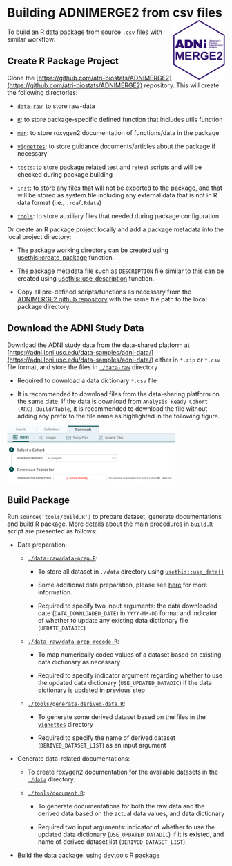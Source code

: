 # Building ADNIMERGE2 from csv files <a href="https://adni.loni.usc.edu/"><img src="../man/figures/logo.png" align="right" height="138" /></a>

To build an R data package from source `.csv` files with similar workflow: 

## Create R Package Project 

Clone the [https://github.com/atri-biostats/ADNIMERGE2](https://github.com/atri-biostats/ADNIMERGE2) repository. This will create the following directories:
   
   + [`data-raw`](https://github.com/atri-biostats/ADNIMERGE2/tree/main/data-raw): to store raw-data
   
   + [`R`](https://github.com/atri-biostats/ADNIMERGE2/tree/main/R): to store package-specific defined function that includes utils function
   
   + [`man`](https://github.com/atri-biostats/ADNIMERGE2/tree/main/R): to store roxygen2 documentation of functions/data in the package
   
   + [`vignettes`](https://github.com/atri-biostats/ADNIMERGE2/tree/main/vignettes): to store guidance documents/articles about the package if necessary
   
   + [`tests`](https://github.com/atri-biostats/ADNIMERGE2/tree/main/tests): to store package related test and retest scripts and will be checked during package building
   
   + [`inst`](https://github.com/atri-biostats/ADNIMERGE2/tree/main/inst): to store any files that will not be exported to the package, and that will be stored as system file including any external data that is not in R data format (i.e., `.rda`/`.Rdata`) 
   
   + [`tools`](https://github.com/atri-biostats/ADNIMERGE2/tree/main/tools): to store auxiliary files that needed during package configuration
   
Or create an R package project locally and add a package metadata into the local project directory: 
 
  * The package working directory can be created using [usethis::create_package](https://usethis.r-lib.org/reference/create_package.html) function. 
  
  * The package metadata file such as `DESCRIPTION` file similar to [this](https://github.com/atri-biostats/ADNIMERGE2/blob/main/DESCRIPTION) can be created using [usethis::use_description](https://usethis.r-lib.org/reference/use_description.html) function.
  
  * Copy all pre-defined scripts/functions as necessary from the [ADNIMERGE2 github repository](https://github.com/atri-biostats/ADNIMERGE2) with the same file path to the local package directory.

## Download the ADNI Study Data

Download the ADNI study data from the data-shared platform at [https://adni.loni.usc.edu/data-samples/adni-data/](https://adni.loni.usc.edu/data-samples/adni-data/) either in `*.zip` or `*.csv` file format, and store the files in [`./data-raw`](https://github.com/atri-biostats/ADNIMERGE2/tree/main/data-raw) directory
   
   + Required to download a data dictionary `*.csv` file
   
   + It is recommended to download files from the data-sharing platform on the same date. If the data is download from `Analysis Ready Cohort (ARC) Build/Table`, it is recommended to download the file without adding any prefix to the file name as highlighted in the following figure.
   
 <img src="../man/figures/arc_table_template.png" align="center" height="130" alt = " " />

## Build Package 

Run `source('tools/build.R')` to prepare dataset, generate documentations and build R package. More details about the main procedures in [`build.R`](https://github.com/atri-biostats/ADNIMERGE2/tree/main//tools/build.R) script are presented as follows: 

+ Data preparation: 
    
  - [`./data-raw/data-prep.R`](https://github.com/atri-biostats/ADNIMERGE2/tree/main/data-raw/data-prep.R): 
         
     + To store all dataset in *`./data`* directory using [`usethis::use_data()`](https://usethis.r-lib.org/reference/use_data.html)
         
     + Some additional data preparation, please see  [here](https://github.com/atri-biostats/ADNIMERGE2/tree/main/data-raw/data_prep.R) for more information. 
         
     + Required to specify two input arguments: the data downloaded date (`DATA_DOWNLOADED_DATE`) in `YYYY-MM-DD` format and indicator of whether to update any existing data dictionary file (`UPDATE_DATADIC`)
         
  - [`./data-raw/data-prep-recode.R`](https://github.com/atri-biostats/ADNIMERGE2/tree/main/data-raw/data_prep_recode.R): 
         
     + To map numerically coded values of a dataset based on existing data dictionary as necessary
         
     + Required to specify indicator argument regarding whether to use the updated data dictionary (`USE_UPDATED_DATADIC`) if the data dictionary is updated in previous step
         
  - [`./tools/generate-derived-data.R`](https://github.com/atri-biostats/ADNIMERGE2/tree/main/tools/generate-derived-data.R):  
      
      + To generate some derived dataset based on the files in the [`vignettes`](https://github.com/atri-biostats/ADNIMERGE2/tree/main/vignettes) directory
         
      + Required to specify the name of derived dataset (`DERIVED_DATASET_LIST`) as an input argument 
    
+ Generate data-related documentations:
    
   - To create roxygen2 documentation for the available datasets in the [`./data`](https://github.com/atri-biostats/ADNIMERGE2/tree/main/data) directory. 
   
   - [`./tools/document.R`](https://github.com/atri-biostats/ADNIMERGE2/tree/main/tools/document.R):
        
      + To generate documentations for both the raw data and the derived data based on the actual data values, and data dictionary
        
      + Required two input arguments: indicator of whether to use the updated data dictionary (`USE_UPDATED_DATADIC`) if it is existed, and name of derived dataset list (`DERIVED_DATASET_LIST`).
          
+ Build the data package: using [devtools R package](https://devtools.r-lib.org/)

